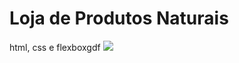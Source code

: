 # Loja de Produtos Naturais

html, css e flexboxgdf
<img src="https://github.com/dieegobs/loja-de-produtos-naturais/blob/main/images/Site.png?raw=true"/>
